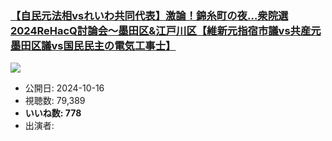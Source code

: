 ### [【自民元法相vsれいわ共同代表】激論！錦糸町の夜…衆院選2024ReHacQ討論会〜墨田区&江戸川区【維新元指宿市議vs共産元墨田区議vs国民民主の電気工事士】](https://www.youtube.com/watch?v=164fMJExYKw)
[![](https://img.youtube.com/vi/164fMJExYKw/sddefault.jpg)](https://www.youtube.com/watch?v=164fMJExYKw)
-   公開日: 2024-10-16
-   視聴数: 79,389
-   **いいね数: 778**
-   出演者: 

